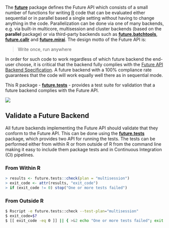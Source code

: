<!--
%\VignetteIndexEntry{future.tests: An Introduction}
%\VignetteAuthor{Henrik Bengtsson}
%\VignetteKeyword{R}
%\VignetteKeyword{package}
%\VignetteKeyword{vignette}
%\VignetteKeyword{future}
%\VignetteKeyword{parallel processing}
%\VignetteEngine{future.tests::selfonly}
-->
<!-- DO NOT EDIT THIS FILE! Edit 'OVERVIEW.md' instead and then rebuild this file with 'make vigs' -->
The **[future]** package defines the Future API which consists of a small number of functions for writing [R] code that can be evaluated either sequential or in parallel based a single setting without having to change anything in the code.  Parallelization can be done via one of many backends, e.g. via built-in multicore, multisession and cluster backends (based on the **parallel** package) or via third-party backends such as **[future.batchtools]**, **[future.callr]** and **[future.mirai]**. The design motto of the Future API is:

> Write once, run anywhere

In order for such code to work regardless of which future backend the end-user choose, it is critical that the backend fully complies with the [Future API Backend Specification].  A future backend with a 100% compliance rate guarantees that the code will work equally well there as in sequential mode.

This R package - **[future.tests]** - provides a test suite for validation that a future backend complies with the Future API.

![](imgs/screencast.gif)


## Validate a Future Backend

All future backends implementing the Future API should validate that they conform to the Future API.  This can be done using the **[future.tests]** package, which provides two API for running the tests.  The tests can be performed either from within R or from outside of R from the command line making it easy to include them package tests and in Continuous Integration (CI) pipelines.

### From Within R

```r
> results <- future.tests::check(plan = "multisession")
> exit_code <- attr(results, "exit_code")
> if (exit_code != 0) stop("One or more tests failed")
```

### From Outside R

```sh
$ Rscript -e future.tests::check --test-plan="multisession"
$ exit_code=$?
$ [[ exit_code -eq 0 ]] || { >&2 echo "One or more tests failed"; exit 1; }
```


[R]: https://www.r-project.org
[future]: https://future.futureverse.org
[future.batchtools]: https://future.batchtools.futureverse.org
[future.callr]: https://future.callr.futureverse.org
[future.mirai]: https://future.mirai.futureverse.org
[future.tests]: https://future.tests.futureverse.org
[Future API Backend Specification]: https://future.futureverse.org/articles/future-6-future-api-backend-specification.html
